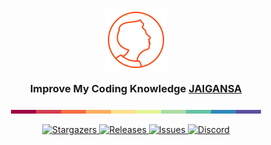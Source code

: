 <h3 align="center">
	<img src="https://raw.githubusercontent.com/jaigansa/jaigansa/main/assets/logos/jaigansa.png" width="100" alt="Logo"/><br/>
	<img src="https://raw.githubusercontent.com/jaigansa/jaigansa/main/assets/misc/transparent.png" height="30" width="0px"/>
	Improve My Coding Knowledge  <a href="https://jaigansa.github.io">JAIGANSA</a>
	<img src="https://raw.githubusercontent.com/jaigansa/jaigansa/main/assets/misc/transparent.png" height="30" width="0px"/>
</h3>



<p align="center">
  <img src="https://raw.githubusercontent.com/jaigansa/jaigansa/main/assets/palette/palette.png" alt="jaigansa palette" width="400" />
</p>

<p align="center">
	<a href="https://github.com/jaigansa/jaigansa/stargazers">
		<img alt="Stargazers" src="https://img.shields.io/github/stars/jaigansa?style=for-the-badge&logo=starship&color=C9CBFF&logoColor=D9E0EE&labelColor=302D41">
  </a>
	<a href="https://github.com/jaigansa/jaigansa/releases/latest">
		<img alt="Releases" src="https://img.shields.io/github/release/jaigansa/jaigansa.svg?style=for-the-badge&logo=github&color=F2CDCD&logoColor=D9E0EE&labelColor=302D41"/>
  </a>
	<a href="https://github.com/jaigansa/jaigansa/issues">
		<img alt="Issues" src="https://img.shields.io/github/issues/jaigansa/jaigansa?style=for-the-badge&logo=gitbook&color=B5E8E0&logoColor=D9E0EE&labelColor=302D41">
  </a>
	<a href="https://discord.com/servers/907385605422448742">
		<img alt="Discord" src="https://img.shields.io/discord/907385605422448742?style=for-the-badge&logo=discord&color=DDB6F2&logoColor=D9E0EE&labelColor=302D41">
  </a>
</p>


